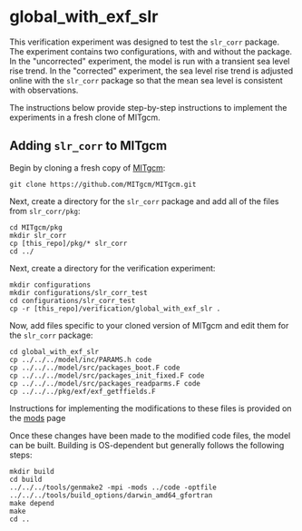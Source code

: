 # global_with_exf_slr

This verification experiment was designed to test the `slr_corr` package. The experiment contains two configurations, with and without the package. In the "uncorrected" experiment, the model is run with a transient sea level rise trend. In the "corrected" experiment, the sea level rise trend is adjusted online with the `slr_corr` package so that the mean sea level is consistent with observations.

The instructions below provide step-by-step instructions to implement the experiments in a fresh clone of MITgcm.

## Adding `slr_corr` to MITgcm
Begin by cloning a fresh copy of [MITgcm](https://github.com/MITgcm/MITgcm):
```
git clone https://github.com/MITgcm/MITgcm.git
```
Next, create a directory for the `slr_corr` package and add all of the files from `slr_corr/pkg`:
```
cd MITgcm/pkg
mkdir slr_corr
cp [this_repo]/pkg/* slr_corr
cd ../
```
Next, create a directory for the verification experiment:
```
mkdir configurations
mkdir configurations/slr_corr_test
cd configurations/slr_corr_test
cp -r [this_repo]/verification/global_with_exf_slr .
```
Now, add files specific to your cloned version of MITgcm and edit them for the `slr_corr` package:
```
cd global_with_exf_slr
cp ../../../model/inc/PARAMS.h code
cp ../../../model/src/packages_boot.F code
cp ../../../model/src/packages_init_fixed.F code
cp ../../../model/src/packages_readparms.F code
cp ../../../pkg/exf/exf_getffields.F
```
Instructions for implementing the modifications to these files is provided on the [mods](https://github.com/mhwood/slr_corr/tree/main/mods) page

Once these changes have been made to the modified code files, the model can be built. Building is OS-dependent but generally follows the following steps:
```
mkdir build
cd build
../../../tools/genmake2 -mpi -mods ../code -optfile ../../../tools/build_options/darwin_amd64_gfortran
make depend
make
cd ..


